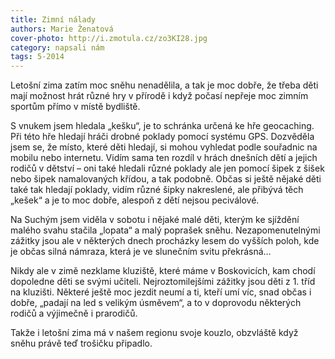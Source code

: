 ```yaml
---
title: Zimní nálady
authors: Marie Ženatová
cover-photo: http://i.zmotula.cz/zo3KI28.jpg
category: napsali nám
tags: 5-2014
---
```


Letošní zima zatím moc sněhu nenadělila, a tak je moc dobře, že třeba děti mají možnost hrát různé hry v přírodě i když počasí nepřeje moc zimním sportům přímo v místě bydliště.

S vnukem jsem hledala „kešku“, je to schránka určená ke hře geocaching. Při této hře hledají hráči drobné poklady pomocí systému GPS. Dozvěděla jsem se, že místo, které děti hledají, si mohou vyhledat podle souřadnic na mobilu nebo internetu.
Vidím sama ten rozdíl v hrách dnešních dětí a jejich rodičů v dětství – oni také hledali různé poklady ale jen pomocí šipek z šišek nebo šipek namalovaných křídou, a tak podobně. Občas si ještě nějaké děti také tak hledají poklady, vidím různé šipky nakreslené, ale přibývá těch „kešek“ a je to moc dobře, alespoň z dětí nejsou peciválové.

Na Suchým jsem viděla v sobotu i nějaké malé děti, kterým ke sjíždění malého svahu stačila „lopata“ a malý poprašek sněhu.
Nezapomenutelnými zážitky jsou ale v některých dnech procházky lesem do vyšších poloh, kde je občas silná námraza, která je ve slunečním svitu překrásná…

Nikdy ale v zimě nezklame kluziště, které máme v Boskovicích, kam chodí dopoledne děti se svými učiteli. Nejroztomilejšími zážitky jsou děti z 1. tříd na kluzišti. Některé ještě moc jezdit neumí a ti, kteří umí víc, snad občas i dobře, „padají na led s velikým úsměvem“, a to v doprovodu některých rodičů a výjimečně i prarodičů.

Takže i letošní zima má v našem regionu svoje kouzlo, obzvláště když sněhu právě teď trošičku připadlo.